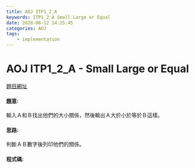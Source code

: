 ```yaml
---
title: AOJ ITP1_2_A
keywords: ITP1_2_A Small Large or Equal
date: 2020-06-12 14:25:45
categories: AOJ
tags:
    - implementation
---
```

# AOJ ITP1_2_A - Small Large or Equal
[題目網址](https://onlinejudge.u-aizu.ac.jp/courses/lesson/2/ITP1/all/ITP1_2_A)

#### 題意:
輸入Ａ和Ｂ找出他們的大小關係，然後輸出Ａ大於小於等於Ｂ這樣。
<!-- more -->
#### 思路:
判斷ＡＢ數字後列印他們的關係。

#### 程式碼:
<script src="https://gist.github.com/Daviswww/7fad97ad2b69a80fd1d4299718c12a56.js"></script>